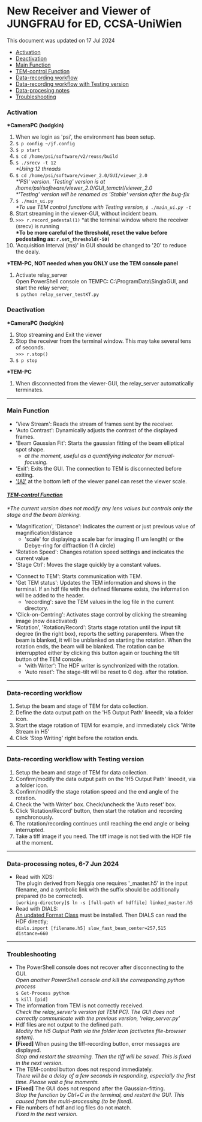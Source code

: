 # New Receiver and Viewer of JUNGFRAU for ED, CCSA-UniWien
This document was updated on 17 Jul 2024
- [Activation](#Activation)
- [Deactivation](#Deactivation)
- [Main Function](#Main-Function)
- [TEM-control Function](#TEM-control-Function)
- [Data-recording workflow](#Data-recording-workflow)
- [Data-recording workflow with Testing version](#Data-recording-workflow-with-Testing-version)
- [Data-procesing notes](#Data-processing-notes,-6-7-Jun-2024)
- [Troubleshooting](#Troubleshooting)

### Activation
**\*CameraPC (hodgkin)**
1. When we login as 'psi', the environment has been setup.
1.  ```$ p config ~/jf.config```
1.  ```$ p start```
1.  ```$ cd /home/psi/software/v2/reuss/build```
1.  ```$ ./srecv -t 12``` \
    *\*Using 12 threads*
1.  ```$ cd /home/psi/software/viewer_2.0/GUI/viewer_2.0```\
    *\*'PSI' version. 'Testing' version is at /home/psi/software/viewer_2.0/GUI_temctrl/viewer_2.0* \
    *\*'Testing' version will be renamed as 'Stable' version after the bug-fix*
1.  ```$ ./main_ui.py```\
    *\*To use TEM control functions with Testing version, ```$ ./main_ui.py -t```*
1. Start streaming in the viewer-GUI, without incident beam.
1.  ```>>> r.record_pedestal(1)``` *at the terminal window where the receiver (srecv) is running\
    ****\*To be more careful of the threshold, reset the value before pedestaling as: ```r.set_threshold(-50)```****
1. 'Acquisition Interval (ms)' in GUI should be changed to '20' to reduce the dealy.

**\*TEM-PC, NOT needed when you ONLY use the TEM console panel**
1. Activate relay_server \
Open PowerShell console on TEMPC: C:\ProgramData\SinglaGUI, and start the relay server;\
    ```$ python relay_server_testKT.py```  

### Deactivation
**\*CameraPC (hodgkin)**
1. Stop streaming and Exit the viewer
1. Stop the receiver from the terminal window. This may take several tens of seconds.\
    ```>>> r.stop()``` 
1. ```$ p stop```

**\*TEM-PC**
1. When disconnected from the viewer-GUI, the relay_server automatically terminates.

***
### Main Function
 - 'View Stream': Reads the stream of frames sent by the receiver.
 - 'Auto Contrast': Dynamically adjusts the contrast of the displayed frames.
 - 'Beam Gaussian Fit': Starts the gaussian fitting of the beam elliptical spot shape.
    - *at the moment, useful as a quantifying indicator for manual-focusing.*
 - 'Exit': Exits the GUI. The connection to TEM is disconnected before exiting.
 - ['[A]'](screenshot/ver_21Jun2024.png) at the bottom left of the viewer panel can reset the viewer scale.
 
#### *[TEM-control Function](screenshot/ver_17Jul2024.png)*
*\*The current version does not modify any lens values but controls only the stage and the beam blanking.*
 - 'Magnification', 'Distance': Indicates the current or just previous value of magnification/distance
     - 'scale' for displaying a scale bar for imaging (1 um length) or the Debye-ring for diffraction (1 A circle)
 - 'Rotation Speed': Changes rotation speed settings and indicates the current value
 - 'Stage Ctrl': Moves the stage quickly by a constant values.
<!--  - 'Start Focus-sweeping': Sweeps IL1 and ILstig values linearly, roughly and finely -->
 - 'Connect to TEM': Starts communication with TEM.
 - 'Get TEM status': Updates the TEM information and shows in the terminal. If an hdf file with the defined filename exists, the information will be added to the header.
     - 'recording': save the TEM values in the log file in the current directory.
 - 'Click-on-Centring': Activates stage control by clicking the streaming image (now deactivated)
 - 'Rotation', 'Rotation/Record': Starts stage rotation until the input tilt degree (in the right box), reports the setting parapemters. When the beam is blanked, it will be unblanked on starting the rotation. When the rotation ends, the beam will be blanked. The rotation can be interruppted either by clicking this button again or touching the tilt button of the TEM console.
     - 'with Writer': The HDF writer is synchronized with the rotation.
     - 'Auto reset': The stage-tilt will be reset to 0 deg. after the rotation.
 
***
### Data-recording workflow
<!-- , 21 May 2024 -->
1. Setup the beam and stage of TEM for data collection.
1. Define the data output path on the 'H5 Output Path' lineedit, via a folder icon.
1. Start the stage rotation of TEM for example, and immediately click 'Write Stream in H5'
1. Click 'Stop Writing' right before the rotation ends.
<!-- 1. When 'Prepare for XDS processing' is checked, the ouput filename is end with '_master.h5' -->
<!-- 1. Modify the 'Acquisition Interval (ms)' -->

***
### Data-recording workflow with Testing version
1. Setup the beam and stage of TEM for data collection.
1. Confirm/modify the data output path on the 'H5 Output Path' lineedit, via a folder icon.
1. Confirm/modify the stage rotation speed and the end angle of the rotation.
1. Check the 'with Writer' box. Check/uncheck the 'Auto reset' box.
1. Click 'Rotation/Record' button, then start the rotation and recording synchronously.
1. The rotation/recording continues until reaching the end angle or being interrupted.
1. Take a tiff image if you need. The tiff image is not tied with the HDF file at the moment.

<!-- ***
### Data-recording workflow with Development version, 4 Jul 2024
1. Setup the beam and stage of TEM for data collection.
1. Define the data output path on the 'H5 Output Path' lineedit. *a '/' at the last part of the path may cause an error.
1. Check 'Write during rotaion'
1. Define the end angle
1. Click 'Rotation/Record' to start the rotation and recording.
1. Rotation/recording can be stopped by clicking 'Stop' (the same button) or interrupption by TEM console. Otherwise the recording will continue until tilted to the end angle.
*\*The frame rate in recording is 50 ms and independent from the value at 'Aquisition Interval'. At this rate, recording with 1 deg/s means 0.05 deg/frame.*
*\*TEM information will be written in the HDF when 'Write during rotaion' is checked.* -->

***
### Data-processing notes, 6-7 Jun 2024
- Read with XDS:\
    The plugin derived from Neggia one requires '_master.h5' in the input filename, and a symbolic link with the suffix should be additionally prepared (to be corrected).\
    ```[working-directory]$ ln -s [full-path of hdffile] linked_master.h5```
- Read with DIALS:\
    [An updated Format Class](https://github.com/epoc-ed/DataProcessing/blob/main/DIALS/format/FormatHDFJungfrauVIE02.py) must be installed. Then DIALS can read the HDF directly;\
    ```dials.import [filename.h5] slow_fast_beam_center=257,515 distance=660```

<!--
#### Data-processing workflow, 21 May 2024
*\* The complete feasibility (including structure refinement) of the new data has not been established yet on 28th May 2024*
- Read with DIALS:\
    When the Format Class [https://github.com/epoc-ed/DataProcessing/blob/main/DIALS/format/FormatHDFJungfrauVIE01.py] is installed, DIALS can read the HDF directly;\
    ```dials.import ******_master.h5```
- Read with XDS:\
    XDS can read the HDF file with a plugin command 'LIB= [plugin_path]'. A modified Neggia plugin [https://github.com/epoc-ed/DataProcessing/tree/main/XDS/neggia/src/dectris/neggia/plugin] can be used.\
-->

***
### Troubleshooting
- The PowerShell console does not recover after disconnecting to the GUI.\
    *Open another PowerShell console and kill the corresponding python process*\
    ```$ Get-Process python```  
    ```$ kill [pid]```
- The information from TEM is not correctly received.\
    *Check the relay_server's version (at TEM PC). The GUI does not correctly communicate with the previous version, 'relay_server.py'*
- Hdf files are not output to the defined path.\
    *Modity the H5 Output Path via the folder icon (activates file-browser sytem).*
- **[Fixed]** When pusing the tiff-recording button, error messages are displayed.\
    *Stop and restart the streaming. Then the tiff will be saved. This is fixed in the next version.*
- The TEM-control button does not respond immediately.\
    *There will be a delay of a few seconds in responding, especially the first time. Please wait a few moments.*
- **[Fixed]** The GUI does not respond after the Gaussian-fitting.\
    *Stop the function by Ctrl+C in the terminal, and restart the GUI. This caused from the multi-processing (to be fixed).*
- File numbers of hdf and log files do not match.\
    *Fixed in the next version.*